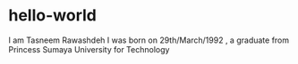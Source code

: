 # hello-world

I am Tasneem Rawashdeh 
I was born on 29th/March/1992 , a graduate from Princess Sumaya University for Technology
